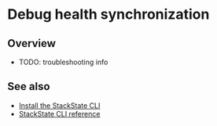 # Debug health synchronization

## Overview

* TODO: troubleshooting info

## See also

* [Install the StackState CLI](/setup/installation/cli-install.md)
* [StackState CLI reference](/develop/reference/cli_reference.md)